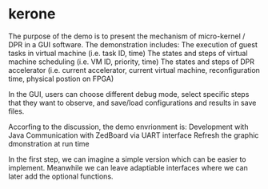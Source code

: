 # kerone
The purpose of the demo is to present the mechanism of micro-kernel / DPR in a GUI software. The demonstration includes:
  The execution of guest tasks in virtual machine (i.e. task ID, time)
  The states and steps of virtual machine scheduling (i.e. VM ID, priority, time)
  The states and steps of DPR accelerator (i.e. current accelerator, current virtual machine, reconfiguration time, physical postion on FPGA)

In the GUI, users can choose different debug mode, select specific steps that they want to observe, and save/load configurations and results in save files.

Accorfing to the discussion, the demo envrionment is:
  Development with Java
  Communication with ZedBoard via UART interface
  Refresh the graphic dmonstration at run time 

In the first step, we can imagine a simple version which can be easier to implement. Meanwhile we can leave adaptiable interfaces where we can later add the optional functions.
